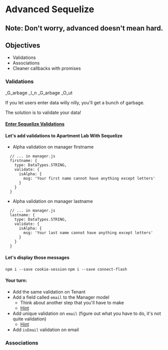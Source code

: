 # Advanced Sequelize

## Note: Don't worry, advanced doesn't mean hard.

## Objectives

* Validations
* Associations
* Cleaner callbacks with promises

### Validations

_G_arbage
_I_n
_G_arbage
_O_ut

If you let users enter data willy nilly, you'll get a bunch of garbage.

The solution is to validate your data!

#### [Enter Sequelize Validations](https://github.com/chriso/validator.js#validators)

#### Let's add validations to Apartment Lab With Sequelize 

* Alpha validation on manager firstname 

```
  // ... in manager.js
  firstname: {
    type: DataTypes.STRING,
    validate: {
      isAlpha: {
        msg: 'Your first name cannot have anything except letters'
      }
    }
  }
```

* Alpha validation on manager lastname
```
  // ... in manager.js
  lastname: {
    type: DataTypes.STRING,
    validate: {
      isAlpha: {
        msg: 'Your last name cannot have anything except letters'
      }
    }
  }
```

#### Let's display those messages

`npm i --save cookie-session`
`npm i --save connect-flash`

#### Your turn: 

* Add the same validation on Tenant
* Add a field called `email` to the Manager model
  * Think about another step that you'll have to make
  * [Hint](http://sequelizejs.com/docs/1.7.8/migrations#functions-addcolumn)
* Add unique validation on `email` (figure out what you have to do, it's
  not quite validation)
  * [Hint](http://sequelizejs.com/docs/1.7.8/models#definition)
* Add `isEmail` validation on email

### Associations


